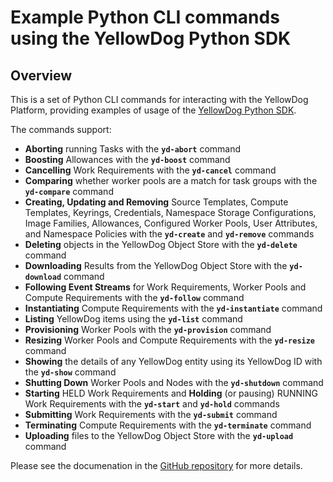 # Example Python CLI commands using the YellowDog Python SDK

## Overview

This is a set of Python CLI commands for interacting with the YellowDog Platform, providing examples of usage of the [YellowDog Python SDK](https://docs.yellowdog.co/api/python/index.html).

The commands support:

- **Aborting** running Tasks with the **`yd-abort`** command
- **Boosting** Allowances with the **`yd-boost`** command
- **Cancelling** Work Requirements with the **`yd-cancel`** command
- **Comparing** whether worker pools are a match for task groups with the **`yd-compare`** command
- **Creating, Updating and Removing** Source Templates, Compute Templates, Keyrings, Credentials, Namespace Storage Configurations, Image Families, Allowances, Configured Worker Pools, User Attributes, and Namespace Policies with the **`yd-create`** and **`yd-remove`** commands
- **Deleting** objects in the YellowDog Object Store with the **`yd-delete`** command
- **Downloading** Results from the YellowDog Object Store with the **`yd-download`** command
- **Following Event Streams** for Work Requirements, Worker Pools and Compute Requirements with the **`yd-follow`** command
- **Instantiating** Compute Requirements with the **`yd-instantiate`** command
- **Listing** YellowDog items using the **`yd-list`** command
- **Provisioning** Worker Pools with the **`yd-provision`** command
- **Resizing** Worker Pools and Compute Requirements with the **`yd-resize`** command
- **Showing** the details of any YellowDog entity using its YellowDog ID with the **`yd-show`** command
- **Shutting Down** Worker Pools and Nodes with the **`yd-shutdown`** command
- **Starting** HELD Work Requirements and **Holding** (or pausing) RUNNING Work Requirements with the **`yd-start`** and **`yd-hold`** commands
- **Submitting** Work Requirements with the **`yd-submit`** command
- **Terminating** Compute Requirements with the **`yd-terminate`** command
- **Uploading** files to the YellowDog Object Store with the **`yd-upload`** command

Please see the documenation in the [GitHub repository](https://github.com/yellowdog/python-examples) for more details.
